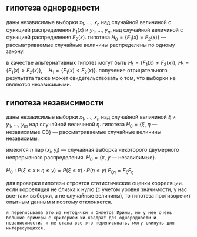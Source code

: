 ## гипотеза однородности
даны независимые выборки $x_1,\ ...,\ x_n$ над случайной величиной с функцией распределения $F_1(x)$ и $y_1,\ ...,\ y_m$ над случайной величиной с функцией распределения $F_2(x)$. гипотеза $H_0 = \{F_1(x) = F_2(x)\}$ — рассматриваемые случайные величины распределены по одному закону.

в качестве альтернативных гипотез могут быть $H_1 = \{F_1(x) \ne F_2(x)\},$ $H_1 = \{F_1(x) > F_2(x)\}, \quad H_1 = \{F_1(x) < F_2(x)\}$. получение отрицательного результата также может свидетельствовать о том, что выборки не являются независимыми.

## гипотеза независимости
даны независимые выборки $x_1,\ ...,\ x_n$ над случайной величиной $\xi$ и $y_1,\ ...,\ y_m$ над случайной величиной $\eta$. гипотеза $H_0 = \{\xi,\ \eta \text{ — независимые СВ}\}$ — рассматриваемые случайные величины независимы.

имеются $n$ пар $(x_i,\ y_i)$ — случайная выборка некоторого двумерного непрерывного распределения.
$H_0= \{x,\ y \text{ — независимые}\}$.

$H_0: P(\xi \le x \text{ и } \eta \le y) = P(\xi \le x) \cdot P(\eta \le y)$
$F_{\xi\eta} = F_\xi F_\eta$

для проверки гипотезы строятся статистические оценки корреляции. если корреляция не близка к нулю (с учетом уровня значимости, у нас все-таки выборки, а не случайные величины), то гипотеза противоречит опытным данным и поэтому отклоняется.

```
я переписывала это из методички и билетов Ирины, но у нее очень большие примеры с критерием хи-квадрат для однородности и независимости. я не стала все это переписывать, могу скинуть для интересующихся.
```